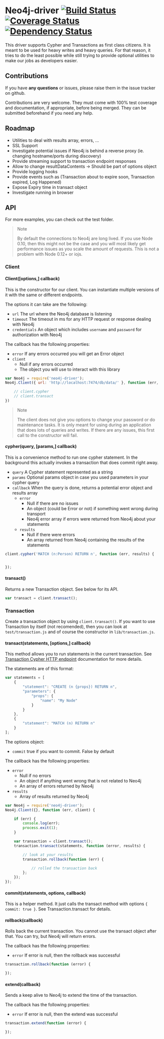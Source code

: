 # Neo4j-driver [![Build Status](https://travis-ci.org/ldesplat/neo4j-driver.svg?branch=master)](https://travis-ci.org/ldesplat/neo4j-driver) [![Coverage Status](https://coveralls.io/repos/ldesplat/neo4j-driver/badge.svg?branch=master)](https://coveralls.io/r/ldesplat/neo4j-driver?branch=master) [![Dependency Status](https://david-dm.org/ldesplat/neo4j-driver.svg?style=flat)](https://david-dm.org/ldesplat/neo4j-driver)
This driver supports Cypher and Transactions as first class citizens. It is meant to be used for heavy writes and heavy queries. For that reason, it tries to do the least possible while still trying to provide optional utilities to make our jobs as developers easier.

## Contributions
If you have <b>any questions</b> or issues, please raise them in the issue tracker on github.

Contributions are very welcome. They must come with 100% test coverage and documentation, if appropriate, before being merged. They can be submitted beforehand if you need any help.

## Roadmap

- Utilities to deal with results array, errors, ...
- SSL Support
- Investigate potential issues if Neo4j is behind a reverse proxy (ie. changing hostname/ports during discovery)
- Provide streaming support to transaction endpoint responses
- Allow to change resultDataContents -> Should be part of options object
- Provide logging hooks
- Provide events such as (Transaction about to expire soon, Transaction expired, Log Happened)
- Expose Expiry time in transact object
- Investigate running in browser

## API

For more examples, you can check out the test folder.

> Note
>
> By default the connections to Neo4j are long lived. If you use Node 0.10, then this might not be the case and you will most likely get performance issues as you scale the amount of requests. This is not a problem with Node 0.12+ or iojs.

### Client

#### Client([options,] callback)
This is the constructor for our client. You can instantiate multiple versions of it with the same or different endpoints.

The options it can take are the following:
- `url` The url where the Neo4j database is listening
- `timeout` The timeout in ms for any HTTP request or response dealing with Neo4j
- `credentials` An object which includes `username` and `password` for authorization with Neo4j

The callback has the following properties:
- `error` If any errors occurred you will get an Error object
- `client`
  - Null if any errors occurred
  - The object you will use to interact with this library

```javascript
var Neo4j = require('neo4j-driver');
Neo4j.Client({ url: 'http://localhost:7474/db/data/' }, function (err, client) {

    // client.cypher
    // client.transact
})
```

> Note
>  
> The client does not give you options to change your password or do maintenance tasks. It is only meant for using during an application that does lots of queries and writes. If there are any issues, this first call to the constructor will fail.

#### cypher(query, [params,] callback)
This is a convenience method to run one cypher statement. In the background this actually invokes a transaction that does commit right away.

- `query` A Cypher statement represented as a string
- `params` Optional params object in case you used parameters in your cypher query
- `callback` When the query is done, returns a potential error object and results array
  - `error`
    - Null if there are no issues
    - An object (could be Error or not) if something went wrong during transport
    - Neo4j error array if errors were returned from Neo4j about your statements
  - `results`
    - Null if there were errors
    - An array returned from Neo4j containing the results of the statements

```javascript
client.cypher('MATCH (n:Person) RETURN n', function (err, results) {


});
```

#### transact()
Returns a new Transaction object. See below for its API.
```javascript
var transact = client.transact();
```

### Transaction
Create a transaction object by using `client.transact()`. If you want to use Transaction by itself (not recomended), then you can look at `test/transaction.js` and of course the constructor in `lib/transaction.js`.

#### transact(statements, [options,] callback)
This method allows you to run statements in the current transaction. See [Transaction Cypher HTTP endpoint](http://neo4j.com/docs/stable/rest-api-transactional.html) documentation for more details.

The statements are of this format:
```javascript
var statements = [
    {
        "statement": "CREATE (n {props}) RETURN n",
        "parameters": {
            "props": {
                "name": "My Node"
            }
        }
    },
    {
        "statement": "MATCH (n) RETURN n"
    }
];
```

The options object:
- `commit` true if you want to commit. False by default

The callback has the following properties:
- `error`
  - Null if no errors
  - An object if anything went wrong that is not related to Neo4j
  - An array of errors returned by Neo4j
- `results`
  - Array of results returned by Neo4j

```javascript
var Neo4j = require('neo4j-driver');
Neo4j.Client({}, function (err, client) {

    if (err) {
        console.log(err);
        process.exit(1);
    }

    var transaction = client.transact();
    transaction.transact(statements, function (error, results) {

        // look at your results
        transaction.rollback(function (err) {

            // rolled the transaction back
        };
    });
});
```

#### commit(statements, options, callback)
This is a helper method. It just calls the transact method with options `{ commit: true }`. See Transaction.transact for details.

#### rollback(callback)
Rolls back the current transaction. You cannot use the transact object after that. You can try, but Neo4j will return errors.

The callback has the following properties:
- `error` If error is null, then the rollback was successful

```javascript
transaction.rollback(function (error) {

});
```

#### extend(callback)
Sends a keep alive to Neo4j to extend the time of the transaction.

The callback has the following properties:
- `error` If error is null, then the extend was successful

```javascript
transaction.extend(function (error) {

});
```
